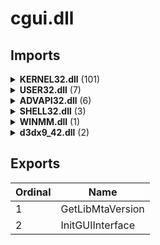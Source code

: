 # cgui.dll

## Imports

<details><summary><b>KERNEL32.dll</b> (101)</summary><p>

| Ordinal | Name |
| ------- | ---- |
| 373 | FindClose |
| 396 | FindNextFileW |
| 576 | GetFileAttributesA |
| 601 | GetFullPathNameW |
| 622 | GetLongPathNameW |
| 1139 | ReadFile |
| 1306 | SetFileAttributesA |
| 134 | CloseHandle |
| 609 | GetLastError |
| 1101 | QueryPerformanceCounter |
| 1102 | QueryPerformanceFrequency |
| 862 | InitializeCriticalSection |
| 305 | EnterCriticalSection |
| 957 | LeaveCriticalSection |
| 272 | DeleteCriticalSection |
| 1495 | WaitForSingleObject |
| 536 | GetCurrentProcessId |
| 539 | GetCurrentThread |
| 540 | GetCurrentThreadId |
| 773 | GetThreadTimes |
| 203 | CreateFileW |
| 743 | GetSystemTime |
| 610 | GetLocalTime |
| 628 | GetModuleFileNameW |
| 686 | GetProcAddress |
| 252 | CreateToolhelp32Snapshot |
| 1068 | Process32FirstW |
| 1070 | Process32NextW |
| 931 | K32GetModuleFileNameExW |
| 1296 | SetEndOfFile |
| 846 | HeapSize |
| 1354 | SetStdHandle |
| 692 | GetProcessHeap |
| 426 | FreeEnvironmentStringsW |
| 567 | GetEnvironmentStringsW |
| 471 | GetCommandLineW |
| 470 | GetCommandLineA |
| 663 | GetOEMCP |
| 824 | GlobalLock |
| 831 | GlobalUnlock |
| 813 | GlobalAlloc |
| 1420 | TerminateProcess |
| 1037 | OpenProcess |
| 535 | GetCurrentProcess |
| 434 | GetACP |
| 907 | IsValidCodePage |
| 379 | FindFirstFileExW |
| 415 | FlushFileBuffers |
| 782 | GetTimeZoneInformation |
| 588 | GetFileSizeEx |
| 490 | GetConsoleCP |
| 1315 | SetFilePointerEx |
| 1136 | ReadConsoleW |
| 508 | GetConsoleMode |
| 340 | EnumSystemLocalesW |
| 786 | GetUserDefaultLCID |
| 909 | IsValidLocale |
| 1496 | WaitForSingleObjectEx |
| 1534 | WideCharToMultiByte |
| 301 | EncodePointer |
| 265 | DecodePointer |
| 1007 | MultiByteToWideChar |
| 1330 | SetLastError |
| 863 | InitializeCriticalSectionAndSpinCount |
| 191 | CreateEventW |
| 1438 | TlsAlloc |
| 1440 | TlsGetValue |
| 1441 | TlsSetValue |
| 1439 | TlsFree |
| 745 | GetSystemTimeAsFileTime |
| 632 | GetModuleHandleW |
| 155 | CompareStringW |
| 945 | LCMapStringW |
| 613 | GetLocaleInfoW |
| 727 | GetStringTypeW |
| 449 | GetCPInfo |
| 1302 | SetEvent |
| 1222 | ResetEvent |
| 902 | IsProcessorFeaturePresent |
| 1453 | UnhandledExceptionFilter |
| 1389 | SetUnhandledExceptionFilter |
| 895 | IsDebuggerPresent |
| 720 | GetStartupInfoW |
| 867 | InitializeSListHead |
| 1049 | OutputDebugStringW |
| 427 | FreeLibrary |
| 963 | LoadLibraryExW |
| 876 | InterlockedFlushSList |
| 1122 | RaiseException |
| 1235 | RtlUnwind |
| 722 | GetStdHandle |
| 590 | GetFileType |
| 631 | GetModuleHandleExW |
| 1553 | WriteConsoleW |
| 350 | ExitProcess |
| 1300 | SetEnvironmentVariableW |
| 186 | CreateDirectoryW |
| 1554 | WriteFile |
| 841 | HeapFree |
| 837 | HeapAlloc |
| 844 | HeapReAlloc |

</p></details>
<details><summary><b>USER32.dll</b> (7)</summary><p>

| Ordinal | Name |
| ------- | ---- |
| 663 | OpenClipboard |
| 79 | CloseClipboard |
| 795 | SetClipboardData |
| 308 | GetClipboardData |
| 646 | MessageBoxW |
| 639 | MessageBoxA |
| 232 | EmptyClipboard |

</p></details>
<details><summary><b>ADVAPI32.dll</b> (6)</summary><p>

| Ordinal | Name |
| ------- | ---- |
| 665 | RegQueryValueExW |
| 652 | RegOpenKeyExW |
| 638 | RegFlushKey |
| 612 | RegCreateKeyExW |
| 603 | RegCloseKey |
| 681 | RegSetValueExW |

</p></details>
<details><summary><b>SHELL32.dll</b> (3)</summary><p>

| Ordinal | Name |
| ------- | ---- |
| 435 | ShellExecuteA |
| 438 | ShellExecuteExW |
| 344 | SHGetFolderPathW |

</p></details>
<details><summary><b>WINMM.dll</b> (1)</summary><p>

| Ordinal | Name |
| ------- | ---- |
| 148 | timeGetTime |

</p></details>
<details><summary><b>d3dx9_42.dll</b> (2)</summary><p>

| Ordinal | Name |
| ------- | ---- |
| 97 | D3DXCreateTextureFromFileInMemoryEx |
| 92 | D3DXCreateTexture |

</p></details>

## Exports


| Ordinal | Name |
| ------- | ---- |
| 1 | GetLibMtaVersion |
| 2 | InitGUIInterface |

</p></details>
